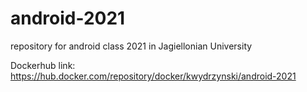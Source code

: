 # android-2021
repository for android class 2021 in Jagiellonian University

Dockerhub link: https://hub.docker.com/repository/docker/kwydrzynski/android-2021
